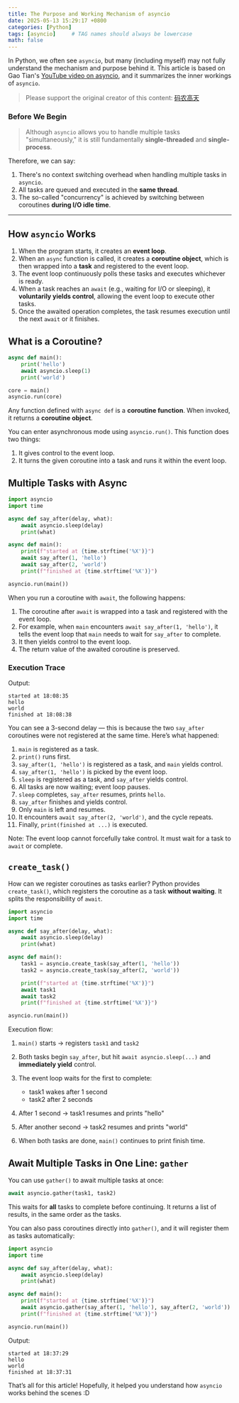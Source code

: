 ```yaml
---
title: The Purpose and Working Mechanism of asyncio
date: 2025-05-13 15:29:17 +0800
categories: [Python]
tags: [asyncio]     # TAG names should always be lowercase
math: false
---
```


In Python, we often see `asyncio`, but many (including myself) may not fully understand the mechanism and purpose behind it. This article is based on Gao Tian's [YouTube video on asyncio](https://www.youtube.com/watch?v=brYsDi-JajI), and it summarizes the inner workings of `asyncio`.

> Please support the original creator of this content: [码农高天](https://www.youtube.com/@minkoder)

### Before We Begin

> Although `asyncio` allows you to handle multiple tasks "simultaneously," it is still fundamentally **single-threaded** and **single-process**.

Therefore, we can say:

1. There's no context switching overhead when handling multiple tasks in `asyncio`.
2. All tasks are queued and executed in the **same thread**.
3. The so-called "concurrency" is achieved by switching between coroutines **during I/O idle time**.

---

## How `asyncio` Works

1. When the program starts, it creates an **event loop**.
2. When an `async` function is called, it creates a **coroutine object**, which is then wrapped into a **task** and registered to the event loop.
3. The event loop continuously polls these tasks and executes whichever is ready.
4. When a task reaches an `await` (e.g., waiting for I/O or sleeping), it **voluntarily yields control**, allowing the event loop to execute other tasks.
5. Once the awaited operation completes, the task resumes execution until the next `await` or it finishes.

## What is a Coroutine?

```python
async def main():
	print('hello')
	await asyncio.sleep(1)
	print('world')

core = main()
asyncio.run(core)
```

Any function defined with `async def` is a **coroutine function**. When invoked, it returns a **coroutine object**.

You can enter asynchronous mode using `asyncio.run()`. This function does two things:

1. It gives control to the event loop.
2. It turns the given coroutine into a task and runs it within the event loop.


## Multiple Tasks with Async

```python
import asyncio
import time

async def say_after(delay, what):
	await asyncio.sleep(delay)
	print(what)

async def main():
	print(f"started at {time.strftime('%X')}")
	await say_after(1, 'hello')
	await say_after(2, 'world')
	print(f"finished at {time.strftime('%X')}")

asyncio.run(main())
```

When you run a coroutine with `await`, the following happens:

1. The coroutine after `await` is wrapped into a task and registered with the event loop.
2. For example, when `main` encounters `await say_after(1, 'hello')`, it tells the event loop that `main` needs to wait for `say_after` to complete.
3. It then yields control to the event loop.
4. The return value of the awaited coroutine is preserved.

### Execution Trace

Output:

```
started at 18:08:35
hello
world
finished at 18:08:38
```

You can see a 3-second delay — this is because the two `say_after` coroutines were not registered at the same time. Here’s what happened:

1. `main` is registered as a task.
2. `print()` runs first.
3. `say_after(1, 'hello')` is registered as a task, and `main` yields control.
4. `say_after(1, 'hello')` is picked by the event loop.
5. `sleep` is registered as a task, and `say_after` yields control.
6. All tasks are now waiting; event loop pauses.
7. `sleep` completes, `say_after` resumes, prints `hello`.
8. `say_after` finishes and yields control.
9. Only `main` is left and resumes.
10. It encounters `await say_after(2, 'world')`, and the cycle repeats.
11. Finally, `print(finished at ...)` is executed.

Note: The event loop cannot forcefully take control. It must wait for a task to `await` or complete.


## `create_task()`

How can we register coroutines as tasks earlier? Python provides `create_task()`, which registers the coroutine as a task **without waiting**. It splits the responsibility of `await`.

```python
import asyncio
import time

async def say_after(delay, what):
	await asyncio.sleep(delay)
	print(what)

async def main():
	task1 = asyncio.create_task(say_after(1, 'hello'))
	task2 = asyncio.create_task(say_after(2, 'world'))

	print(f"started at {time.strftime('%X')}")
	await task1
	await task2
	print(f"finished at {time.strftime('%X')}")

asyncio.run(main())
```

Execution flow:

1. `main()` starts → registers `task1` and `task2`
2. Both tasks begin `say_after`, but hit `await asyncio.sleep(...)` and **immediately yield** control.
3. The event loop waits for the first to complete:

   * task1 wakes after 1 second
   * task2 after 2 seconds
4. After 1 second → task1 resumes and prints "hello"
5. After another second → task2 resumes and prints "world"
6. When both tasks are done, `main()` continues to print finish time.


## Await Multiple Tasks in One Line: `gather`

You can use `gather()` to await multiple tasks at once:

```python
await asyncio.gather(task1, task2)
```

This waits for **all** tasks to complete before continuing. It returns a list of results, in the same order as the tasks.

You can also pass coroutines directly into `gather()`, and it will register them as tasks automatically:

```python
import asyncio
import time

async def say_after(delay, what):
	await asyncio.sleep(delay)
	print(what)

async def main():
	print(f"started at {time.strftime('%X')}")
	await asyncio.gather(say_after(1, 'hello'), say_after(2, 'world'))
	print(f"finished at {time.strftime('%X')}")

asyncio.run(main())
```

Output:

```
started at 18:37:29
hello
world
finished at 18:37:31
```

That’s all for this article! Hopefully, it helped you understand how `asyncio` works behind the scenes :D

